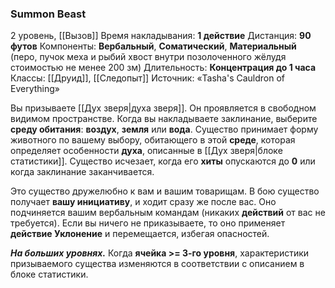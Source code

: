 ### Summon Beast

2 уровень, [[Вызов]]
Время накладывания: **1 действие**
Дистанция: **90 футов**
Компоненты: **Вербальный**, **Соматический**, **Материальный** (перо, пучок меха и рыбий хвост внутри позолоченного жёлудя стоимостью не менее 200 зм)
Длительность: **Концентрация до 1 часа**
Классы: [[Друид]], [[Следопыт]]
Источник: «Tasha's Cauldron of Everything»

Вы призываете [[Дух зверя|духа зверя]]. Он проявляется в свободном видимом пространстве. Когда вы накладываете заклинание, выберите **среду обитания**: **воздух**, **земля** или **вода**. Существо принимает форму животного по вашему выбору, обитающего в этой **среде**, которая определяет особенности **духа**, описанные в [[Дух зверя|блоке статистики]]. Существо исчезает, когда его **хиты** опускаются до **0** или когда заклинание заканчивается.

Это существо дружелюбно к вам и вашим товарищам. В бою существо получает **вашу инициативу**, и ходит сразу же после вас. Оно подчиняется вашим вербальным командам (никаких **действий** от вас не требуется). Если вы ничего не приказываете, то оно применяет **действие Уклонение** и перемещается, избегая опасностей.

**_На больших уровнях._** Когда **ячейка >= 3-го уровня**, характеристики призываемого существа изменяются в соответствии с описанием в блоке статистики.